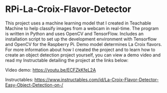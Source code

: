 # RPi-La-Croix-Flavor-Detector
This project uses a machine learning model that I created in Teachable Machine to help classify images from a webcam in real-time. The program is written in Python and uses OpenCV and TensorFlow. Includes an installation script to set up the development environment with Tensorflow and OpenCV for the Raspberry Pi. Demo model determines La Croix flavors. For more information about how I created the project and to learn how to create an object detection project yourself, you can view a demo video and read my Instructable detailing the project at the links below:  

 Video demo: https://youtu.be/ECFZkKfeL2A  
 
 Instructables: https://www.instructables.com/id/La-Croix-Flavor-Detector-Easy-Object-Detection-on-/  
